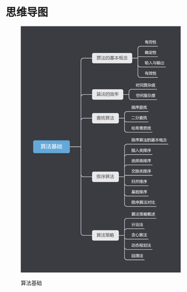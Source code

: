 # 思维导图

<figure><img src="../.gitbook/assets/算法基础.png" alt=""><figcaption><p>算法基础</p></figcaption></figure>
